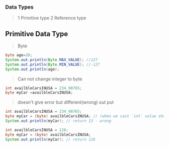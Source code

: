 ### Data Types

> 1 Primitive type
> 2 Reference type

## Primitive Data Type
> Byte
```java 
byte age=20;
System.out.println(Byte.MAX_VALUE); //127
System.out.println(Byte.MIN_VALUE); //-127
System.out.println(age);
```
> Can not change integer to byte
```java
int availbleCarsINUSA = 234_98765;
byte myCar =availbleCarsINUSA;
```

> doesn't give error but different(wrong) out put
```java
int availbleCarsINUSA = 234_98765;
byte myCar = (byte) availbleCarsINUSA; // (when we cast `int` value should be with in `long` range)
System.out.println(myCar); // return 13 - wrong
```
> 
```java
int availbleCarsINUSA = 126;
byte myCar = (byte) availbleCarsINUSA;
System.out.println(myCar); // return 126
```

